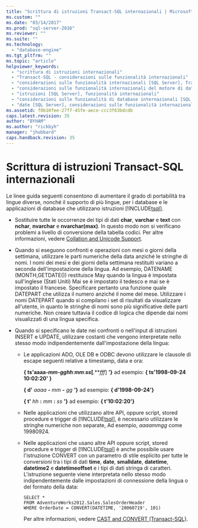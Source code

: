 ```yaml
---
title: "Scrittura di istruzioni Transact-SQL internazionali | Microsoft Docs"
ms.custom: ""
ms.date: "03/14/2017"
ms.prod: "sql-server-2016"
ms.reviewer: ""
ms.suite: ""
ms.technology: 
  - "database-engine"
ms.tgt_pltfrm: ""
ms.topic: "article"
helpviewer_keywords: 
  - "scrittura di istruzioni internazionali"
  - "Transact-SQL - considerazioni sulle funzionalità internazionali"
  - "considerazioni sulle funzionalità internazionali [SQL Server], Transact-SQL"
  - "considerazioni sulle funzionalità internazionali del motore di database [SQL Server], Transact-SQL"
  - "istruzioni [SQL Server], funzionalità internazionali"
  - "considerazioni sulle funzionalità di database internazionali [SQL Server], Transact-SQL"
  - "date [SQL Server], considerazioni sulle funzionalità internazionali"
ms.assetid: f0b10fee-27f7-45fe-aece-ccc3f63bdcdb
caps.latest.revision: 35
author: "BYHAM"
ms.author: "rickbyh"
manager: "jhubbard"
caps.handback.revision: 35
---
```

# Scrittura di istruzioni Transact-SQL internazionali
  Le linee guida seguenti consentono di aumentare il grado di portabilità tra lingue diverse, nonché il supporto di più lingue, per i database e le applicazioni di database che utilizzano istruzioni [!INCLUDE[tsql](../../includes/tsql-md.md)].  
  
-   Sostituire tutte le occorrenze dei tipi di dati **char**, **varchar** e **text** con **nchar**, **nvarchar** e **nvarchar(max)**. In questo modo non si verificano problemi a livello di conversione della tabella codici. Per altre informazioni, vedere [Collation and Unicode Support](../../relational-databases/collations/collation-and-unicode-support.md).  
  
-   Quando si eseguono confronti e operazioni con mesi o giorni della settimana, utilizzare le parti numeriche della data anziché le stringhe di nomi. I nomi dei mesi e dei giorni della settimana restituiti variano a seconda dell'impostazione della lingua. Ad esempio, DATENAME (MONTH,GETDATE()) restituisce May quando la lingua è impostata sull'inglese (Stati Uniti) Mai se è impostato il tedesco e mai se è impostato il francese. Specificare pertanto una funzione quale DATEPART che utilizza il numero anziché il nome del mese. Utilizzare i nomi DATEPART quando si compilano i set di risultati da visualizzare all'utente, in quanto le stringhe di nomi sono più significative delle parti numeriche. Non creare tuttavia il codice di logica che dipende dai nomi visualizzati di una lingua specifica.  
  
-   Quando si specificano le date nei confronti o nell'input di istruzioni INSERT e UPDATE, utilizzare costanti che vengono interpretate nello stesso modo indipendentemente dall'impostazione della lingua:  
  
    -   Le applicazioni ADO, OLE DB e ODBC devono utilizzare le clausole di escape seguenti relative a timestamp, data e ora:  
  
         **{ ts'**aaaa**-***mm***-***gg**hh***:***mm***:***ss*[**.***fff*] **'}** ad esempio: **{ ts'**1998**-**09**-**24 10**:**02**:**20**' }**  
  
         **{ d'** *aaaa* **-** *mm* **-** *gg* **'}** ad esempio: **{ d'**1998**-**09**-**24**'}**  
  
         **{ t'** *hh* **:** *mm* **:** *ss* **'}** ad esempio: **{ t'**10:02:20**'}**  
  
    -   Nelle applicazioni che utilizzano altre API, oppure script, stored procedure e trigger di [!INCLUDE[tsql](../../includes/tsql-md.md)], è necessario utilizzare le stringhe numeriche non separate, Ad esempio, *aaaammgg* come 19980924.  
  
    -   Nelle applicazioni che usano altre API oppure script, stored procedure e trigger di [!INCLUDE[tsql](../../includes/tsql-md.md)] è anche possibile usare l'istruzione CONVERT con un parametro di stile esplicito per tutte le conversioni tra i tipi di dati **time**, **date**, **smalldate**, **datetime**, **datetime2** e **datetimeoffset** e i tipi di dati stringa di caratteri. L'istruzione seguente viene interpretata nello stesso modo indipendentemente dalle impostazioni di connessione della lingua o del formato della data:  
  
        ```  
        SELECT *  
        FROM AdventureWorks2012.Sales.SalesOrderHeader  
        WHERE OrderDate = CONVERT(DATETIME, '20060719', 101)  
        ```  
  
         Per altre informazioni, vedere [CAST and CONVERT &#40;Transact-SQL&#41;](../../t-sql/functions/cast-and-convert-transact-sql.md).  
  
  